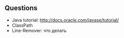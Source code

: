 ## Questions ##

* Java tutorial: http://docs.oracle.com/javase/tutorial/
* ClassPath
* Line-Remover: что делать